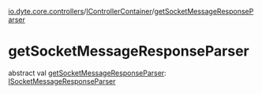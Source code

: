 [io.dyte.core.controllers](../index.md)/[IControllerContainer](index.md)/[getSocketMessageResponseParser](get-socket-message-response-parser.md)

# getSocketMessageResponseParser


abstract val [getSocketMessageResponseParser](get-socket-message-response-parser.md): [ISocketMessageResponseParser](../../com.dyte.mobilecorekmm.meeting/-i-socket-message-response-parser/index.md)
